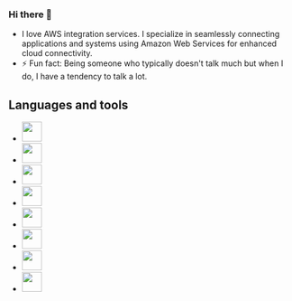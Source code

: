 ### Hi there 👋
  * I love AWS integration services. I specialize in seamlessly connecting applications and systems using Amazon Web Services for enhanced cloud connectivity.
  * ⚡ Fun fact: Being someone who typically doesn't talk much but when I do, I have a tendency to talk a lot.

## Languages and tools
- <img src="https://github.com/autida/autida/assets/43236820/abaf6439-c786-4081-aa24-e63e6d71c1ca" width="35" height="35">
- <img src="https://github.com/autida/autida/assets/43236820/804b7890-ce0d-47d1-ab12-b3a6583ed8a0" width="35" height="35">
- <img src="https://github.com/autida/autida/assets/43236820/8bfd70b4-dbbc-4623-9d24-e5856a112af7" width="35" height="35">
- <img src="https://github.com/autida/autida/assets/43236820/ae3431ff-f316-4944-ad6e-c961cd719d57" width="35" height="35">
- <img src="https://github.com/autida/autida/assets/43236820/a2da0f57-1053-4711-aeff-d360e8c93d41" width="35" height="35">
- <img src="https://github.com/autida/autida/assets/43236820/9a214989-48db-411f-a811-dc234cfd43fe" width="35" height="35">
- <img src="https://github.com/autida/autida/assets/43236820/e735e8bf-907f-4239-a33e-126bf4af9850" width="35" height="35">
- <img src="https://github.com/autida/autida/assets/43236820/31a4ab46-0e86-4b87-804c-44c762c88217" width="35" height="35">
<!--
**gerzon2022/gerzon2022** is a ✨ _special_ ✨ repository because its `README.md` (this file) appears on your GitHub profile.

Here are some ideas to get you started:

- 🔭 I’m currently working on ...
- 🌱 I’m currently learning ...
- 👯 I’m looking to collaborate on ...
- 🤔 I’m looking for help with ...
- 💬 Ask me about ...
- 📫 How to reach me: ...
- 😄 Pronouns: ...
- ⚡ Fun fact: ...
-->
